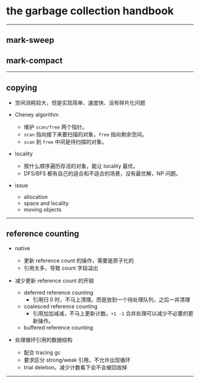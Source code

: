 # the garbage collection handbook

---

## mark-sweep
## mark-compact

---

## copying

- 空间消耗较大，但是实现简单、速度快、没有碎片化问题
- Cheney algorithm
    - 维护 `scan/free` 两个指针。
    - `scan` 指向接下来要扫描的对象，`free` 指向剩余空间。
    - `scan` 到 `free` 中间是待扫描的对象。

- locality
    - 按什么顺序遍历存活的对象，能让 locality 最优。
    - DFS/BFS 都有自己的适合和不适合的场景，没有最优解，NP 问题。

- issue
    - allocation
    - space and locality
    - moving objects

---

## reference counting

- native
    - 更新 reference count 的操作，需要是原子化的
    - 引用太多，导致 count 字段溢出

- 减少更新 reference count 的开销
    - deferred reference counting
        - 引用归 0 时，不马上清理。而是放到一个待处理队列，之后一并清理
    - coalesced reference counting
        - 引用加加减减，不马上更新计数。`+1 -1` 合并处理可以减少不必要的更新操作。
    - buffered reference counting

- 处理循环引用的数据结构
    - 配合 tracing gc
    - 要求区分 strong/weak 引用，不允许出现循环
    - trial deletion。减少计数看下会不会被回收掉

---

